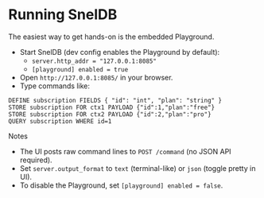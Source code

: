 # Running SnelDB

The easiest way to get hands-on is the embedded Playground.

- Start SnelDB (dev config enables the Playground by default):
  - `server.http_addr = "127.0.0.1:8085"`
  - `[playground] enabled = true`
- Open `http://127.0.0.1:8085/` in your browser.
- Type commands like:

```sneldb
DEFINE subscription FIELDS { "id": "int", "plan": "string" }
STORE subscription FOR ctx1 PAYLOAD {"id":1,"plan":"free"}
STORE subscription FOR ctx2 PAYLOAD {"id":2,"plan":"pro"}
QUERY subscription WHERE id=1
```

Notes

- The UI posts raw command lines to `POST /command` (no JSON API required).
- Set `server.output_format` to `text` (terminal-like) or `json` (toggle pretty in UI).
- To disable the Playground, set `[playground] enabled = false`.
